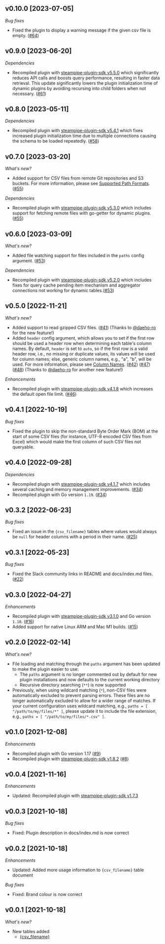 ## v0.10.0 [2023-07-05]

_Bug fixes_

- Fixed the plugin to display a warning message if the given csv file is empty. ([#64](https://github.com/turbot/steampipe-plugin-csv/pull/64))

## v0.9.0 [2023-06-20]

_Dependencies_

- Recompiled plugin with [steampipe-plugin-sdk v5.5.0](https://github.com/turbot/steampipe-plugin-sdk/blob/v5.5.0/CHANGELOG.md#v550-2023-06-16) which significantly reduces API calls and boosts query performance, resulting in faster data retrieval. This update significantly lowers the plugin initialization time of dynamic plugins by avoiding recursing into child folders when not necessary. ([#61](https://github.com/turbot/steampipe-plugin-csv/pull/61))

## v0.8.0 [2023-05-11]

_Dependencies_

- Recompiled plugin with [steampipe-plugin-sdk v5.4.1](https://github.com/turbot/steampipe-plugin-sdk/blob/main/CHANGELOG.md#v541-2023-05-05) which fixes increased plugin initialization time due to multiple connections causing the schema to be loaded repeatedly. ([#58](https://github.com/turbot/steampipe-plugin-csv/pull/58))

## v0.7.0 [2023-03-20]

_What's new?_

- Added support for CSV files from remote Git repositories and S3 buckets. For more information, please see [Supported Path Formats](https://hub.steampipe.io/plugins/turbot/csv#supported-path-formats). ([#55](https://github.com/turbot/steampipe-plugin-csv/pull/55))

_Dependencies_

- Recompiled plugin with [steampipe-plugin-sdk v5.3.0](https://github.com/turbot/steampipe-plugin-sdk/blob/main/CHANGELOG.md#v530-2023-03-16) which includes support for fetching remote files with go-getter for dynamic plugins. ([#55](https://github.com/turbot/steampipe-plugin-csv/pull/55))

## v0.6.0 [2023-03-09]

_What's new?_

- Added file watching support for files included in the `paths` config argument. ([#53](https://github.com/turbot/steampipe-plugin-csv/pull/53))

_Dependencies_

- Recompiled plugin with [steampipe-plugin-sdk v5.2.0](https://github.com/turbot/steampipe-plugin-sdk/blob/main/CHANGELOG.md#v520-2023-03-02) which includes fixes for query cache pending item mechanism and aggregator connections not working for dynamic tables.([#53](https://github.com/turbot/steampipe-plugin-csv/pull/53))

## v0.5.0 [2022-11-21]

_What's new?_

- Added support to read gzipped CSV files. ([#41](https://github.com/turbot/steampipe-plugin-csv/pull/41)) (Thanks to [@daeho-ro](https://github.com/daeho-ro) for the new feature!)
- Added `header` config argument, which allows you to set if the first row should be used a header row when determining each table's column names. By default, `header` is set to `auto`, so if the first row is a valid header row, i.e., no missing or duplicate values, its values will be used for column names; else, generic column names, e.g., "a", "b", will be used. For more information, please see [Column Names](https://hub.steampipe.io/plugins/turbot/csv/tables/{csv_filename}#column-names). ([#42](https://github.com/turbot/steampipe-plugin-csv/pull/42)) ([#47](https://github.com/turbot/steampipe-plugin-csv/pull/47)) ([#48](https://github.com/turbot/steampipe-plugin-csv/pull/48)) (Thanks to [@daeho-ro](https://github.com/daeho-ro) for another new feature!)

_Enhancements_

- Recompiled plugin with [steampipe-plugin-sdk v4.1.8](https://github.com/turbot/steampipe-plugin-sdk/blob/main/CHANGELOG.md#v418-2022-09-08) which increases the default open file limit. ([#46](https://github.com/turbot/steampipe-plugin-csv/pull/46))

## v0.4.1 [2022-10-19]

_Bug fixes_

- Fixed the plugin to skip the non-standard Byte Order Mark (BOM) at the start of some CSV files (for instance, UTF-8 encoded CSV files from Excel) which would make the first column of such CSV files not queryable.

## v0.4.0 [2022-09-28]

_Dependencies_

- Recompiled plugin with [steampipe-plugin-sdk v4.1.7](https://github.com/turbot/steampipe-plugin-sdk/blob/main/CHANGELOG.md#v417-2022-09-08) which includes several caching and memory management improvements. ([#34](https://github.com/turbot/steampipe-plugin-csv/pull/34))
- Recompiled plugin with Go version `1.19`. ([#34](https://github.com/turbot/steampipe-plugin-csv/pull/34))

## v0.3.2 [2022-06-23]

_Bug fixes_

- Fixed an issue in the `{csv_filename}` tables where values would always be `null` for header columns with a period in their name. ([#25](https://github.com/turbot/steampipe-plugin-csv/pull/25))

## v0.3.1 [2022-05-23]

_Bug fixes_

- Fixed the Slack community links in README and docs/index.md files. ([#22](https://github.com/turbot/steampipe-plugin-csv/pull/22))

## v0.3.0 [2022-04-27]

_Enhancements_

- Recompiled plugin with [steampipe-plugin-sdk v3.1.0](https://github.com/turbot/steampipe-plugin-sdk/blob/main/CHANGELOG.md#v310--2022-03-30) and Go version `1.18`. ([#16](https://github.com/turbot/steampipe-plugin-csv/pull/16))
- Added support for native Linux ARM and Mac M1 builds. ([#15](https://github.com/turbot/steampipe-plugin-csv/pull/15))

## v0.2.0 [2022-02-14]

_What's new?_

- File loading and matching through the `paths` argument has been updated to make the plugin easier to use:
  - The `paths` argument is no longer commented out by default for new plugin installations and now defaults to the current working directory
  - Recursive directory searching (`**`) is now supported
- Previously, when using wildcard matching (`*`), non-CSV files were automatically excluded to prevent parsing errors. These files are no longer automatically excluded to allow for a wider range of matches. If your current configuration uses wildcard matching, e.g., `paths = [ "/path/to/my/files/*" ]`, please update it to include the file extension, e.g., `paths = [ "/path/to/my/files/*.csv" ]`.

## v0.1.0 [2021-12-08]

_Enhancements_

- Recompiled plugin with Go version 1.17 ([#9](https://github.com/turbot/steampipe-plugin-csv/pull/9))
- Recompiled plugin with [steampipe-plugin-sdk v1.8.2](https://github.com/turbot/steampipe-plugin-sdk/blob/main/CHANGELOG.md#v182--2021-11-22) ([#8](https://github.com/turbot/steampipe-plugin-csv/pull/8))

## v0.0.4 [2021-11-16]

_Enhancements_

- Updated: Recompiled plugin with [steampipe-plugin-sdk v1.7.3](https://github.com/turbot/steampipe-plugin-sdk/blob/main/CHANGELOG.md#v173--2021-11-08)

## v0.0.3 [2021-10-18]

_Bug fixes_

- Fixed: Plugin description in docs/index.md is now correct

## v0.0.2 [2021-10-18]

_Enhancements_

- Updated: Added more usage information to `{csv_filename}` table document

_Bug fixes_

- Fixed: Brand colour is now correct

## v0.0.1 [2021-10-18]

_What's new?_

- New tables added
  - [{csv_filename}](https://hub.steampipe.io/plugins/turbot/csv/tables/{csv_filename})
